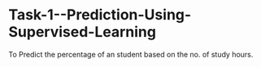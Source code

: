 # Task-1--Prediction-Using-Supervised-Learning
To Predict the percentage of an student based on the no. of study hours.
